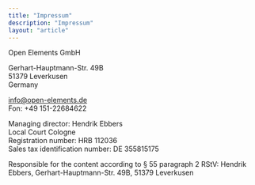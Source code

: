 ```yaml
---
title: "Impressum"
description: "Impressum"
layout: "article"
---
```

Open Elements GmbH</br>

Gerhart-Hauptmann-Str. 49B</br>
51379 Leverkusen</br>
Germany</br>

info@open-elements.de</br>
Fon: +49 151-22684622</br>

Managing director: Hendrik Ebbers</br>
Local Court Cologne</br>
Registration number: HRB 112036</br>
Sales tax identification number: DE 355815175</br>

Responsible for the content according to § 55 paragraph 2 RStV: Hendrik Ebbers, Gerhart-Hauptmann-Str. 49B, 51379 Leverkusen